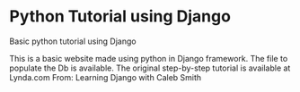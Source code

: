 # Python Tutorial using Django

Basic python tutorial using Django

This is a basic website made using python in Django framework. 
The file to populate the Db is available. The original step-by-step tutorial is available at Lynda.com 
From: Learning Django with Caleb Smith
